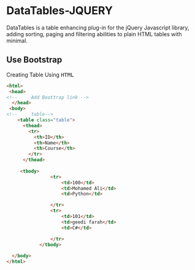 # DataTables-JQUERY
DataTables is a table enhancing plug-in for the jQuery Javascript library, adding sorting, paging and filtering abilities to plain HTML tables with minimal.

## Use Bootstrap
Creating Table Using <kbd>HTML</kbd><br>
```html
<html>
 <head>
<!--     Add Boottrap link -->
  </head>
 <body>
<!--     table-->
    <table class="table">
      <thead>
        <tr>
          <th>ID</th>
          <th>Name</th>
          <th>Course</th>
        </tr>
      </thead>
     
     <tbody>
                <tr>
                    <td>100</td>
                    <td>Mohamed Ali</td>
                    <td>Python</td>

                </tr>
                <tr>
                    <td>101</td>
                    <td>geedi farah</td>
                    <td>C#</td>

                </tr>
            </tbody> 
   
  </body>
</html>

```
